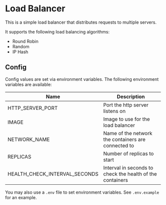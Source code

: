 # Load Balancer

This is a simple load balancer that distributes requests to multiple servers.

It supports the following load balancing algorithms:

- Round Robin
- Random
- IP Hash

## Config

Config values are set via environment variables. The following environment variables are available:

| Name | Description |
| ---- | ----------- |
| HTTP_SERVER_PORT | Port the http server listens on |
| IMAGE | Image to use for the load balancer |
| NETWORK_NAME | Name of the network the containers are connected to |
| REPLICAS | Number of replicas to start |
| HEALTH_CHECK_INTERVAL_SECONDS | Interval in seconds to check the health of the containers |



You may also use a `.env` file to set environment variables. See `.env.example` for an example.